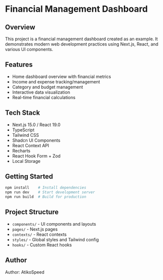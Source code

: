 # Financial Management Dashboard

## Overview

This project is a financial management dashboard created as an example. It demonstrates modern web development practices using Next.js, React, and various UI components.

## Features

- Home dashboard overview with financial metrics
- Income and expense tracking/management
- Category and budget management
- Interactive data visualization
- Real-time financial calculations

## Tech Stack

- Next.js 15.0 / React 19.0
- TypeScript
- Tailwind CSS
- Shadcn UI Components
- React Context API
- Recharts
- React Hook Form + Zod
- Local Storage

## Getting Started

```bash
npm install    # Install dependencies
npm run dev    # Start development server
npm run build  # Build for production
```

## Project Structure

- `components/` - UI components and layouts
- `pages/` - Next.js pages
- `contexts/` - React contexts
- `styles/` - Global styles and Tailwind config
- `hooks/` - Custom React hooks

## Author

Author: AtikoSpeed
